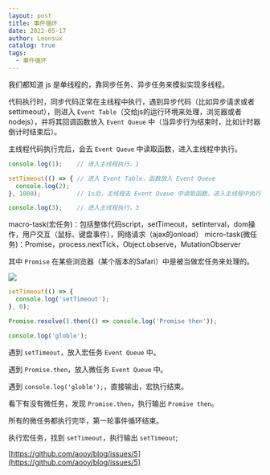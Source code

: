 ```yaml
---
layout: post
title: 事件循环
date: 2022-05-17
author: Leonsux
catalog: true
tags: 
  - 事件循环
---
```


我们都知道 js 是单线程的，靠同步任务、异步任务来模拟实现多线程。

代码执行时，同步代码正常在主线程中执行，遇到异步代码（比如异步请求或者settimeout），则进入 `Event Table`（交给js的运行环境来处理，浏览器或者nodejs），并将其回调函数放入 `Event Queue` 中（当异步行为结束时，比如计时器倒计时结束后）。

主线程代码执行完后，会去 `Event Queue` 中读取函数，进入主线程中执行。

```js
console.log(1);    // 进入主线程执行，1

setTimeout(() => { // 进入 Event Table，函数放入 Event Queue
  console.log(2);
}, 1000);          // 1s后，主线程去 Event Queue 中读取函数，进入主线程中执行，2

console.log(3);    // 进入主线程执行，3
```

macro-task(宏任务)：包括整体代码script，setTimeout，setInterval，dom操作，用户交互（鼠标、键盘事件），网络请求（ajax的onload）
micro-task(微任务)：Promise，process.nextTick，Object.observe，MutationObserver

其中 `Promise` 在某些浏览器（某个版本的Safari）中是被当做宏任务来处理的。 

![](https://segmentfault.com/img/remote/1460000020616225)

```js
setTimeout(() => {
  console.log('setTimeout');
}, 0);

Promise.resolve().then(() => console.log('Promise then'));

console.log('globle');
```

遇到 `setTimeout`，放入宏任务 `Event Queue` 中。

遇到 `Promise.then`，放入微任务 `Event Queue` 中。

遇到 `console.log('globle');`，直接输出，宏执行结束。

看下有没有微任务，发现 `Promise.then`，执行输出 `Promise then`。

所有的微任务都执行完毕，第一轮事件循环结束。

执行宏任务，找到 `setTimeout`，执行输出 `setTimeout`;


[https://github.com/aooy/blog/issues/5](https://github.com/aooy/blog/issues/5)
